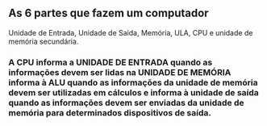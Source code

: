 ## As 6 partes que fazem um computador
Unidade de Entrada, Unidade de Saída, Memória, ULA, CPU e unidade de memória secundária.
### A CPU informa a UNIDADE DE ENTRADA quando as informações devem ser lidas na UNIDADE DE MEMÓRIA informa à ALU quando as informações da unidade de memória devem ser utilizadas em cálculos e informa à unidade de saída quando as informações devem ser enviadas da unidade de memória para determinados dispositivos de saída.
